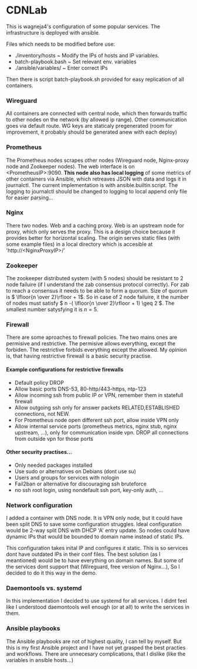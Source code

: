 # CDNLab
This is wagneja4's configuration of some popular services. The infrastructure is deployed with ansible.

Files which needs to be modified before use:
- ./inventory/hosts ~ Modify the IPs of hosts and IP variables.
- batch-playbook.bash ~ Set relevant env. variables
- ./ansible/variables/ ~ Enter correct IPs

Then there is script batch-playbook.sh provided for easy replication of all containers.

### Wireguard
All containers are connected with central node, which then forwards traffic to other nodes on the network (by allowed ip range). Other communication goes via default route. WG keys are staticaly pregenerated (room for improvement, it probably should be generated anew with each deploy)

### Prometheus
The Prometheus nodes scrapes other nodes (Wireguard node, Nginx-proxy node and Zookeeper nodes). The web interface is on \<PrometheusIP\>:9090. **This node also has local logging** of some metrics of other containers via Ansible, which retreaves JSON with data and logs it in journalctl. The current implementation is with ansible.builtin.script. The logging to journalctl should be changed to logging to local append only file for easier parsing...

### Nginx
There two nodes. Web and a caching proxy. Web is an upstream node for proxy, which only serves the proxy. This is a design choice because it provides better for horizontal scaling. The origin serves static files (with some example files) in a local directory which is accesible at 'http://\<NginxProxyIP\>/' 

### Zookeeper
The zookeeper distributed system (with 5 nodes) should be resistant to 2 node failuire (if I understand the zab consensus protocol correctly). For zab to reach a consensus it needs to be able to form a quorum. Size of quorum is $ \lfloor{n \over 2}\rfloor + 1$. So in case of 2 node failuire, it the number of nodes must satisfy $ n -( \lfloor{n \over 2}\rfloor + 1) \geq 2 $. The smallest number satysfying it is $n=5$.

### Firewall
There are some aproaches to firewall policies. The two mains ones are permisive and restrictive. The permisive allows everything, except the forbiden. The restrictive forbids everything except the allowed. My opinion is, that having restrictive firewall is a basic security practise. 

#### Example configurations for restrictive firewalls
- Default policy DROP
- Allow basic ports DNS-53, 80-http/443-https, ntp-123
- Allow incoming ssh from public IP or VPN, remember them in statefull firewall
- Allow outgoing ssh only for answer packets RELATED,ESTABLISHED connections, not NEW.
- For Prometheus node open different ssh port, allow inside VPN only
- Allow internal service ports (prometheus metrics, nginx stub, nginx upstream, ...), only for communication inside vpn. DROP all connections from outside vpn for those ports

#### Other security practises...
- Only needed packages installed
- Use sudo or alternatives on Debians (dont use su)
- Users and groups for services with nologin
- Fail2ban or alternative for discouraging ssh bruteforce
- no ssh root login, using nondefault ssh port, key-only auth, ...

### Network configuration
I added a container with DNS node. It is VPN only node, but it could have been split DNS to save some configuration struggles. Ideal configuration would be 2-way split DNS with DHCP 'A' entry update. So nodes could have dynamic IPs that would be bounded to domain name instead of static IPs.

This configuration takes inital IP and configures it static. This is so services dont have outdated IPs in their conf files. The best solution (as I meantioned) would be to have everything on domain names. But some of the services dont support that (Wireguard, free version of Nginx...), So I decided to do it this way in the demo.

### Daemontools vs. systemd
In this implementation I decided to use systemd for all services. I didnt feel like I understood daemontools well enough (or at all) to write the services in them.


### Ansible playbooks
The Ansible playbooks are not of highest quality, I can tell by myself. But this is my first Ansible project and I have not yet grasped the best practies and workflows. There are unnecesary complications, that I dislike (like the variables in ansible hosts...)